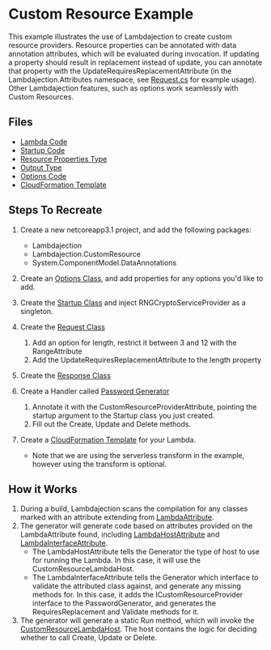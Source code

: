 # Custom Resource Example

This example illustrates the use of Lambdajection to create custom resource providers.  Resource properties can be annotated with data annotation attributes, which will be evaluated during invocation.  If updating a property should result in replacement instead of update, you can annotate that property with the UpdateRequiresReplacementAttribute (in the Lambdajection.Attributes namespace, see [Request.cs](./Request.cs) for example usage). Other Lambdajection features, such as options work seamlessly with Custom Resources.

## Files

- [Lambda Code](./PasswordGenerator.cs)
- [Startup Code](./Startup.cs)
- [Resource Properties Type](./Request.cs)
- [Output Type](./Response.cs)
- [Options Code](./Options.cs)
- [CloudFormation Template](./cloudformation.template.yml)


## Steps To Recreate

1. Create a new netcoreapp3.1 project, and add the following packages:
   - Lambdajection
   - Lambdajection.CustomResource
   - System.ComponentModel.DataAnnotations

2. Create an [Options Class](./Options.cs), and add properties for any options you'd like to add. 

3. Create the [Startup Class](./Startup.cs) and inject RNGCryptoServiceProvider as a singleton.

4. Create the [Request Class](./Request.cs)
   1. Add an option for length, restrict it between 3 and 12 with the RangeAttribute
   2. Add the UpdateRequiresReplacementAttribute to the length property

5. Create the [Response Class](./Response.cs)

6. Create a Handler called [Password Generator](./PasswordGenerator.cs)
   1. Annotate it with the CustomResourceProviderAttribute, pointing the startup argument to the Startup class you just created.
   2. Fill out the Create, Update and Delete methods.

7. Create a [CloudFormation Template](./cloudformation.template.yml) for your Lambda.
   - Note that we are using the serverless transform in the example, however using the transform is optional.

## How it Works

1. During a build, Lambdajection scans the compilation for any classes marked with an attribute extending from [LambdaAttribute](../../src/Attributes/LambdaAttribute.cs).
2. The generator will generate code based on attributes provided on the LambdaAttribute found, including [LambdaHostAttribute](../../src/Framework/LambdaHostAttribute.cs) and [LambdaInterfaceAttribute](../../src/Framework/LambdaInterfaceAttribute.cs).
    - The LambdaHostAttribute tells the Generator the type of host to use for running the Lambda.  In this case, it will use the CustomResourceLambdaHost.
    - The LambdaInterfaceAttribute tells the Generator which interface to validate the attributed class against, and generate any missing methods for.  In this case, it adds the ICustomResourceProvider interface to the PasswordGenerator, and generates the RequiresReplacement and Validate methods for it.
3. The generator will generate a static Run method, which will invoke the [CustomResourceLambdaHost](../../src/CustomResource/CustomResourceLambdaHost.cs).  The host contains the logic for deciding whether to call Create, Update or Delete.